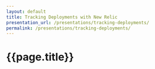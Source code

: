 ```yaml
---
layout: default
title: Tracking Deployments with New Relic
presentation_url: /presentations/tracking-deployments/
permalink: /presentations/tracking-deployments/
---
```


# {{page.title}}

<script async class="speakerdeck-embed" data-id="c8167ec7a0d64488ab0ef5a502149154" data-ratio="1.77777777777778" src="//speakerdeck.com/assets/embed.js"></script>

